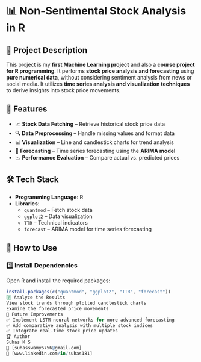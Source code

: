 # 📊 Non-Sentimental Stock Analysis in R

## 📝 Project Description
This project is my **first Machine Learning project** and also a **course project for R programming**. It performs **stock price analysis and forecasting** using **pure numerical data**, without considering sentiment analysis from news or social media. It utilizes **time series analysis and visualization techniques** to derive insights into stock price movements.

## 🚀 Features
- 📈 **Stock Data Fetching** – Retrieve historical stock price data  
- 🔍 **Data Preprocessing** – Handle missing values and format data  
- 📊 **Visualization** – Line and candlestick charts for trend analysis  
- 🔮 **Forecasting** – Time series forecasting using the **ARIMA model**  
- 📉 **Performance Evaluation** – Compare actual vs. predicted prices  

## 🛠️ Tech Stack
- **Programming Language**: R  
- **Libraries**:  
  - `quantmod` – Fetch stock data  
  - `ggplot2` – Data visualization  
  - `TTR` – Technical indicators  
  - `forecast` – ARIMA model for time series forecasting  

## 🎯 How to Use
### 1️⃣ Install Dependencies
Open R and install the required packages:
```r
install.packages(c("quantmod", "ggplot2", "TTR", "forecast"))
3️⃣ Analyze the Results
View stock trends through plotted candlestick charts
Examine the forecasted price movements
📌 Future Improvements
✅ Implement LSTM neural networks for more advanced forecasting
✅ Add comparative analysis with multiple stock indices
✅ Integrate real-time stock price updates
🏆 Author
Suhas K S
📧 [suhasswamy6756@gmail.com]
🔗 [www.linkedin.com/in/suhas181]
